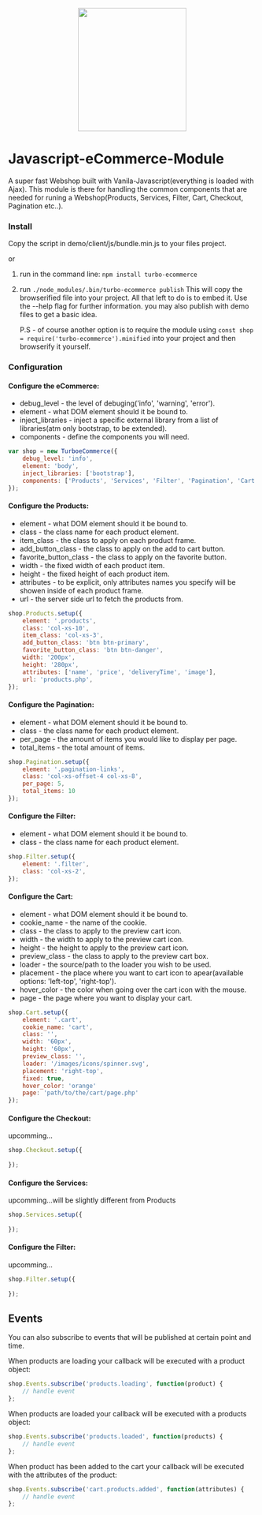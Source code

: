 <p align="center"><img src="https://s21.postimg.org/6ak2pw1l3/laptop.png" width="220px" height="250px"></p>

# Javascript-eCommerce-Module
A super fast Webshop built with Vanila-Javascript(everything is loaded with Ajax). This module is there for handling the common components that are needed for runing a Webshop(Products, Services, Filter, Cart, Checkout, Pagination etc..).


### Install
Copy the script in demo/client/js/bundle.min.js to your files project.

or

1) run in the command line: ```npm install turbo-ecommerce```
2) run ```./node_modules/.bin/turbo-ecommerce publish``` 
   This will copy the browserified file into your project. All that left to do is to embed it.
   Use the --help flag for further information. you may also publish with demo files to get a basic idea.

   P.S - of course another option is to require the module using ```const shop = require('turbo-ecommerce').minified``` into your project and then browserify it yourself.

### Configuration

#### Configure the eCommerce:
- debug_level - the level of debuging('info', 'warning', 'error').
- element - what DOM element should it be bound to.
- inject_libraries - inject a specific external library from a list of libraries(atm only bootstrap, to be extended).
- components - define the components you will need.
```javascript
var shop = new TurboeCommerce({
	debug_level: 'info',
	element: 'body',
	inject_libraries: ['bootstrap'],
	components: ['Products', 'Services', 'Filter', 'Pagination', 'Cart']
});
```

#### Configure the Products:
- element - what DOM element should it be bound to.
- class - the class name for each product element.
- item_class - the class to apply on each product frame.
- add_button_class - the class to apply on the add to cart button.
- favorite_button_class - the class to apply on the favorite button.
- width - the fixed width of each product item.
- height - the fixed height of each product item.
- attributes - to be explicit, only attributes names you specify will be showen inside of each product frame.
- url - the server side url to fetch the products from.
```javascript
shop.Products.setup({
	element: '.products',
	class: 'col-xs-10',
	item_class: 'col-xs-3',
	add_button_class: 'btn btn-primary',
	favorite_button_class: 'btn btn-danger',
	width: '200px',
	height: '280px',
	attributes: ['name', 'price', 'deliveryTime', 'image'],
	url: 'products.php',
});
```
#### Configure the Pagination:
- element - what DOM element should it be bound to.
- class - the class name for each product element.
- per_page - the amount of items you would like to display per page.
- total_items - the total amount of items.
```javascript
shop.Pagination.setup({
	element: '.pagination-links',
	class: 'col-xs-offset-4 col-xs-8',
	per_page: 5,
	total_items: 10
});
```
#### Configure the Filter:
- element - what DOM element should it be bound to.
- class - the class name for each product element.
```javascript
shop.Filter.setup({
	element: '.filter',
	class: 'col-xs-2',
});
```

#### Configure the Cart:
- element - what DOM element should it be bound to.
- cookie_name - the name of the cookie.
- class - the class to apply to the preview cart icon.
- width - the width to apply to the preview cart icon.
- height - the height to apply to the preview cart icon.
- preview_class - the class to apply to the preview cart box.
- loader - the source/path to the loader you wish to be used.
- placement - the place where you want to cart icon to apear(available options: 'left-top', 'right-top').
- hover_color - the color when going over the cart icon with the mouse.
- page - the page where you want to display your cart.
```javascript
shop.Cart.setup({
	element: '.cart',
	cookie_name: 'cart',
	class: '',
	width: '60px',
	height: '60px',
	preview_class: '',
	loader: '/images/icons/spinner.svg',
	placement: 'right-top',
	fixed: true,
	hover_color: 'orange'
	page: 'path/to/the/cart/page.php'
});
```

#### Configure the Checkout:
upcomming...
```javascript
shop.Checkout.setup({
	
});
```

#### Configure the Services:
upcomming...will be slightly different from Products
```javascript
shop.Services.setup({
	
});
```

#### Configure the Filter:
upcomming...
```javascript
shop.Filter.setup({
	
});
```


## Events
You can also subscribe to events that will be published at certain point and time.

When products are loading your callback will be executed with a product object:
```javascript
shop.Events.subscribe('products.loading', function(product) {
	// handle event
};
```

When products are loaded your callback will be executed with a products object:
```javascript
shop.Events.subscribe('products.loaded', function(products) {
	// handle event
};
```

When product has been added to the cart your callback will be executed with the attributes of the product:
```javascript
shop.Events.subscribe('cart.products.added', function(attributes) {
	// handle event
};
```